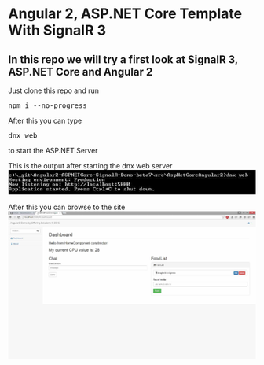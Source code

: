 # Angular 2, ASP.NET Core Template With SignalR 3

## In this repo we will try a first look at SignalR 3, ASP.NET Core and Angular 2

Just clone this repo and run <pre>npm i --no-progress</pre>
After this you can type <pre>dnx web</pre> to start the ASP.NET Server

This is the output after starting the dnx web server
<img src="_gitAssets/commandLineWebServer.jpg"/>

After this you can browse to the site
<img src="_gitAssets/screenshot1.jpg"/>
